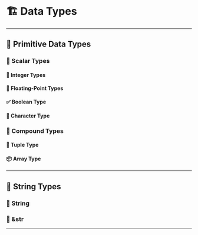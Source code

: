 # 🏗️ Data Types

* * *

## 🔑 Primitive Data Types

### 🔢 Scalar Types

#### 🔢 Integer Types

#### 🔣 Floating-Point Types

#### ✅ Boolean Type

#### 🔡 Character Type

### 🔑 Compound Types

#### 🔗 Tuple Type

#### 📦 Array Type

* * *

## 🔑 String Types

### 🧵 String

### 📍 &str

* * *
